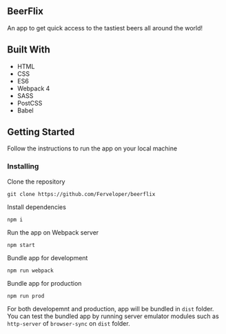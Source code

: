 ## BeerFlix

An app to get quick access to the tastiest beers all around the world!

## Built With

- HTML
- CSS
- ES6
- Webpack 4
- SASS
- PostCSS
- Babel

## Getting Started

Follow the instructions to run the app on your local machine

### Installing

Clone the repository
```
git clone https://github.com/Ferveloper/beerflix
```

Install dependencies
```
npm i
```

Run the app on Webpack server
```
npm start
```

Bundle app for development
```
npm run webpack
```

Bundle app for production
```
npm run prod
```

For both developemnt and production, app will be bundled in `dist` folder. You can test the bundled app by running server emulator modules such as `http-server` of `browser-sync` on `dist` folder.